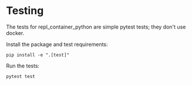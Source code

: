 # Testing

The tests for repl_container_python are simple pytest tests; they don't use docker.

Install the package and test requirements:

```
pip install -e ".[test]"
```

Run the tests:
```
pytest test
```
